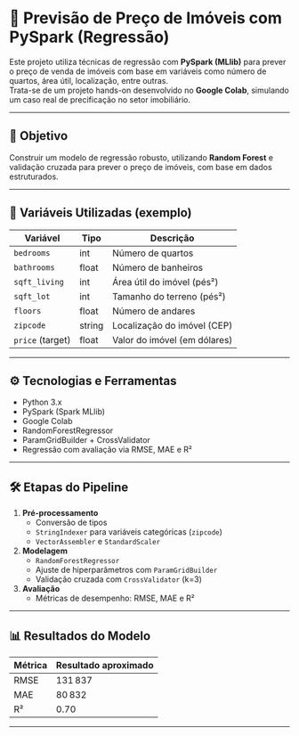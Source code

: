 # 🏡 Previsão de Preço de Imóveis com PySpark (Regressão)

Este projeto utiliza técnicas de regressão com **PySpark (MLlib)** para prever o preço de venda de imóveis com base em variáveis como número de quartos, área útil, localização, entre outras.  
Trata-se de um projeto hands-on desenvolvido no **Google Colab**, simulando um caso real de precificação no setor imobiliário.

---

## 🎯 Objetivo

Construir um modelo de regressão robusto, utilizando **Random Forest** e validação cruzada para prever o preço de imóveis, com base em dados estruturados.

---

## 📁 Variáveis Utilizadas (exemplo)

| Variável           | Tipo    | Descrição                       |
|--------------------|---------|---------------------------------|
| `bedrooms`         | int     | Número de quartos               |
| `bathrooms`        | float   | Número de banheiros             |
| `sqft_living`      | int     | Área útil do imóvel (pés²)      |
| `sqft_lot`         | int     | Tamanho do terreno (pés²)       |
| `floors`           | float   | Número de andares               |
| `zipcode`          | string  | Localização do imóvel (CEP)     |
| `price` (target)   | float   | Valor do imóvel (em dólares)    |

---

## ⚙️ Tecnologias e Ferramentas

- Python 3.x  
- PySpark (Spark MLlib)  
- Google Colab  
- RandomForestRegressor  
- ParamGridBuilder + CrossValidator  
- Regressão com avaliação via RMSE, MAE e R²

---

## 🛠️ Etapas do Pipeline

1. **Pré-processamento**
   - Conversão de tipos
   - `StringIndexer` para variáveis categóricas (`zipcode`)
   - `VectorAssembler` e `StandardScaler`
2. **Modelagem**
   - `RandomForestRegressor`
   - Ajuste de hiperparâmetros com `ParamGridBuilder`
   - Validação cruzada com `CrossValidator` (k=3)
3. **Avaliação**
   - Métricas de desempenho: RMSE, MAE e R²

---

## 📊 Resultados do Modelo

| Métrica | Resultado aproximado |
|---------|-----------------------|
| RMSE    | 131 837               |
| MAE     | 80 832                |
| R²      | 0.70                  |

---

